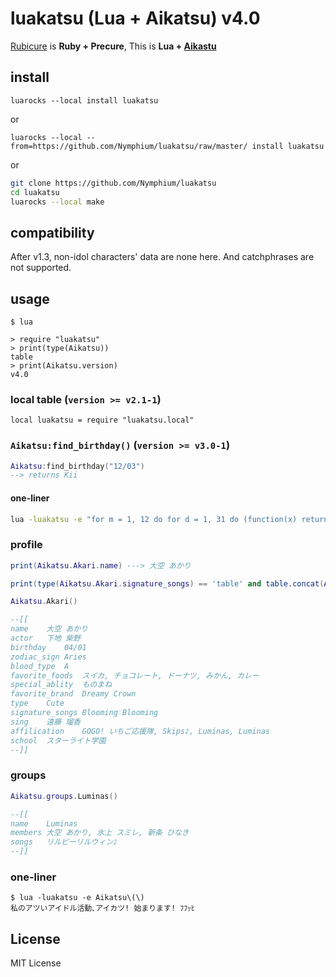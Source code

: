 # luakatsu (Lua + Aikatsu) v4.0
[Rubicure](https://github.com/sue445/rubicure) is **Ruby + Precure**, This is **Lua + [Aikastu](http://aikatsu.wikia.com/wiki/Aikatsu_Wiki)**

## install
`luarocks --local install luakatsu`

or

`luarocks --local --from=https://github.com/Nymphium/luakatsu/raw/master/ install luakatsu`

or

```sh
git clone https://github.com/Nymphium/luakatsu
cd luakatsu
luarocks --local make
```


## compatibility
After v1.3, non-idol characters' data are none here.  And catchphrases are not supported.

## usage
```
$ lua

> require "luakatsu"
> print(type(Aikatsu))
table
> print(Aikatsu.version)
v4.0
```

### local table (`version >= v2.1-1`)
`local luakatsu = require "luakatsu.local"`

### `Aikatsu:find_birthday()` (`version >= v3.0-1`)

```lua
Aikatsu:find_birthday("12/03")
--> returns Kii
```

#### one-liner
```sh
lua -luakatsu -e "for m = 1, 12 do for d = 1, 31 do (function(x) return x and print(x.name, x.birthday) end)(Aikatsu:find_birthday(([[%02d/%02d]]):format(m,d))) end end"
```

### profile

```lua
print(Aikatsu.Akari.name) ---> 大空 あかり

print(type(Aikatsu.Akari.signature_songs) == 'table' and table.concat(Aikatsu.Akari.signature_songs, ', ') or Aikatsu.Akari.signature_songs) ---> Blooming♡Blooming

Aikatsu.Akari()

--[[
name	大空 あかり
actor	下地 柴野
birthday	04/01
zodiac_sign	Aries
blood_type	A
favorite_foods	スイカ, チョコレート, ドーナツ, みかん, カレー
special_ablity	ものまね
favorite_brand	Dreamy Crown
type	Cute
signature_songs	Blooming♡Blooming
sing	遠藤 瑠香
affilication	GOGO! いちご応援隊, Skips♪, Luminas, Luminas
school	スターライト学園
--]]

```

### groups
```lua
Aikatsu.groups.Luminas()

--[[
name	Luminas
members	大空 あかり, 氷上 スミレ, 新条 ひなき
songs	リルビーリルウィン♪
--]]
```


### one-liner
```
$ lua -luakatsu -e Aikatsu\(\)
私のアツいアイドル活動､アイカツ! 始まります! ﾌﾌｯﾋ
```


## License
MIT License

